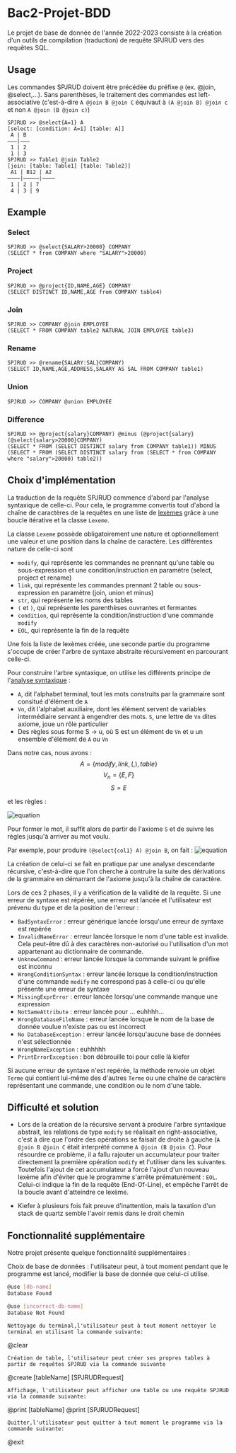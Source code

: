 # Bac2-Projet-BDD

Le projet de base de donnée de l'année 2022-2023 consiste à la création d'un outils de compilation (traduction) de requête SPJRUD vers des requêtes SQL.

## Usage

Les commandes SPJRUD doivent être précédée du préfixe `@` (ex. @join, @select,...).
Sans parenthèses, le traitement des commandes est left-associative (c'est-à-dire `A @join B @join C` équivaut à `(A @join B) @join c` et non `A @join (B @join c)`)
```
SPJRUD >> @select{A=1} A
[select: [condition: A=1] [table: A]]
 A | B
———|———
 1 | 2
 1 | 3
SPJRUD >> Table1 @join Table2
[join: [table: Table1] [table: Table2]]
 A1 | B12 | A2
————|—————|————
 1 | 2 | 7
 4 | 3 | 9
```
## Example
### Select
````
SPJRUD >> @select{SALARY>20000} COMPANY
(SELECT * from COMPANY where "SALARY">20000)
````
### Project
````
SPJRUD >> @project{ID,NAME,AGE} COMPANY
(SELECT DISTINCT ID,NAME,AGE from COMPANY table4)
````
### Join
````
SPJRUD >> COMPANY @join EMPLOYEE
(SELECT * FROM COMPANY table2 NATURAL JOIN EMPLOYEE table3)
````
### Rename
````
SPJRUD >> @rename{SALARY:SAL}COMPANY)
(SELECT ID,NAME,AGE,ADDRESS,SALARY AS SAL FROM COMPANY table1)
````
### Union
````
SPJRUD >> COMPANY @union EMPLOYEE

````
### Difference
````
SPJRUD >> @project{salary}COMPANY) @minus (@project{salary}(@select{salary>20000}COMPANY)
(SELECT * FROM (SELECT DISTINCT salary from COMPANY table1)) MINUS (SELECT * FROM (SELECT DISTINCT salary from (SELECT * from COMPANY where "salary">20000) table2))
````
## Choix d'implémentation

La traduction de la requête SPJRUD commence d'abord par l'analyse syntaxique de celle-ci. Pour cela, le programme convertis tout d'abord la chaîne de caractères de la requêtes en une liste de [lexèmes](https://fr.wikipedia.org/wiki/Lex%C3%A8me) grâce à une boucle itérative et la classe `Lexeme`.

La classe `Lexeme` possède obligatoirement une nature et optionnellement une valeur et une position dans la chaîne de caractère. Les différentes nature de celle-ci sont
- `modify`, qui représente les commandes ne prennant qu'une table ou sous-expression et une condition/instruction en paramètre (select, project et rename)
- `link`, qui représente les commandes prennant 2 table ou sous-expression en paramètre (join, union et minus)
- `str`, qui représente les noms des tables
- `(` et `)`, qui représente les parenthèses ouvrantes et fermantes
- `condition`, qui représente la condition/instruction d'une commande `modify`
- `EOL`, qui représente la fin de la requête

Une fois la liste de lexèmes créée, une seconde partie du programme s'occupe de créer l'arbre de syntaxe abstraite récursivement en parcourant celle-ci.

Pour construire l'arbre syntaxique, on utilise les différents principe de l'[analyse syntaxique](pauillac.inria.fr/~levy/courses/X/IF/poly/main004.html#ssect:exp-arithmetiques) :
- `A`, dit l'alphabet terminal, tout les mots construits par la grammaire sont consitué d'élément de `A`
- `Vn`, dit l'alphabet auxiliaire, dont les élément servent de variables intermédiaire servant à engendrer des mots. `S`, une lettre de `Vn` dites axiome, joue un rôle particulier
- Des règles sous forme S -> u, où S est un élément de `Vn` et u un ensemble d'élément de `A` ou `Vn` 

Dans notre cas, nous avons :
$$A = \{modify , link , ( , ) , table\}$$
$$V_n = \{E, F\}$$
$$S = E$$

et les règles :

![equation](https://latex.codecogs.com/png.image?%5Cinline%20%5Cdpi%7B110%7D%5Cbegin%7Baligned%7D&E%20%5Cto%20F%20%5Cquad%20&&%20F%20%5Cto%20table%20%5C%5C&E%20%5Cto%20FFE%20%5Cquad%20&&%20F%20%5Cto%20condition%20%5C%5C&E%20%5Cto%20FEF%20%5Cquad%20&&%20F%20%5Cto%20link%20%5C%5C&&&%20F%20%5Cto%20modify%20%5C%5C&&&%20F%20%5Cto%20(E)%20%5C%5C%5Cend%7Baligned%7D)

Pour former le mot, il suffit alors de partir de l'axiome `S` et de suivre les règles jusqu'à arriver au mot voulu. 

Par exemple, pour produire `(@select{col1} A) @join B`, on fait : ![equation](https://latex.codecogs.com/png.image?%5Cinline%20%5Cdpi%7B110%7D%5Cbegin%7Baligned%7D&E%20%5Cto%20FEF%5C%5C%5Cto&(E)F%5C:table%5C%5C%5Cto&(FFE)%5C;%20link%5C;%20table%20%5C%5C%5Cto&(modify%5C;%20condition%5C;%20F)%5C;%20link%5C;%20table%20%5C%5C%5Cto&(modify%5C;%20condition%5C;%20table)%5C;%20link%5C;%20table%5Cend%7Baligned%7D%20)

La création de celui-ci se fait en pratique par une analyse descendante récursive, c'est-à-dire que l'on cherche à contruire la suite des dérivations de la grammaire en démarrant de l'axiome jusqu'à la chaîne de caractère.

Lors de ces 2 phases, il y a vérification de la validité de la requête. Si une erreur de syntaxe est répérée, une erreur est lancée et l'utilisateur est prévenu du type et de la position de l'erreur :
- `BadSyntaxError` : erreur générique lancée lorsqu'une erreur de syntaxe est repérée
- `InvalidNameError` : erreur lancée lorsque le nom d'une table est invalide. Cela peut-être dû à des caractères non-autorisé ou l'utilisation d'un mot appartenant au dictionnaire de commande.
- `UnknowCommand` : erreur lancée lorsque la commande suivant le préfixe est inconnu
- `WrongConditionSyntax` : erreur lancée lorsque la condition/instruction d'une commande `modify` ne correspond pas à celle-ci ou qu'elle présente une erreur de syntaxe
- `MissingExprError` : erreur lancée lorsqu'une commande manque une expression
- `NotSameAttribute` : erreur lancée pour ... euhhhh...
- `WrongDatabaseFileName` : erreur lancée lorsque le nom de la base de donnée voulue n'existe pas ou est incorrect
- `No DatabaseException` : erreur lancée lorsqu'aucune base de données n'est sélectionnée
- `WrongNameException` : euhhhhh
- `PrintErrorException` : bon débrouille toi pour celle là kiefer

Si aucune erreur de syntaxe n'est repérée, la méthode renvoie un objet `Terme` qui contient lui-même des d'autres `Terme` ou une chaîne de caractère représentant une commande, une condition ou le nom d'une table.

## Difficulté et solution
- Lors de la création de la récursive servant à produire l'arbre syntaxique abstrait, les relations de type `modify` se réalisait en right-associative, c'est à dire que l'ordre des opérations se faisait de droite à gauche (`A @join B @join C` était interprété comme `A @join (B @join C`). 
Pour résourdre ce problème, il a fallu rajouter un accumulateur pour traiter directement la première opération `modify` et l'utiliser dans les suivantes. Toutefois l'ajout de cet accumulateur a forcé l'ajout d'un nouveau lexème afin d'éviter que le programme s'arrête prématurément : `EOL`. Celui-ci indique la fin de la requête (End-Of-Line), et empêche l'arrêt de la boucle avant d'atteindre ce lexème.

- Kiefer à plusieurs fois fait preuve d'inattention, mais la taxation d'un stack de quartz semble l'avoir remis dans le droit chemin

## Fonctionnalité supplémentaire
Notre projet présente quelque fonctionnalité supplémentaires :

Choix de base de données : l'utilisateur peut, à tout moment pendant que le programme est lancé, modifier la base de donnée que celui-ci utilise.
```bash
@use [db-name]
Database Found

@use [incorrect-db-name]
Database Not Found

```
```
Nettoyage du terminal,l'utilisateur peut à tout moment nettoyer le terminal en utilisant la commande suivante:
```
@clear
```
Création de table, l'utilisateur peut créer ses propres tables à partir de requêtes SPJRUD via la commande suivante
```
@create [tableName] [SPJRUDRequest]
```
Affichage, l'utilisateur peut afficher une table ou une requête SPJRUD via la commande suivante:
```
@print [tableName]
@print [SPJRUDRequest]
```
Quitter,l'utilisateur peut quitter à tout moment le programme via la commande suivante: 
```
@exit
```

